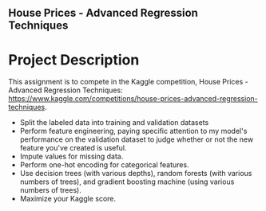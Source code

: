 ## House Prices - Advanced Regression Techniques

# Project Description
This assignment is to compete in the Kaggle competition, House Prices - Advanced Regression Techniques: https://www.kaggle.com/competitions/house-prices-advanced-regression-techniques. 

- Split the labeled data into training and validation datasets
- Perform feature engineering, paying specific attention to my model's performance on the validation dataset to judge whether or not the new feature you've created is useful.
- Impute values for missing data.
- Perform one-hot encoding for categorical features.
- Use decision trees (with various depths), random forests (with various numbers of trees), and gradient boosting machine (using various numbers of trees).
- Maximize your Kaggle score. 
